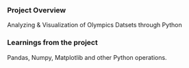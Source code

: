 ### Project Overview

 Analyzing & Visualization of Olympics Datsets through Python


### Learnings from the project

 Pandas, Numpy, Matplotlib and other Python operations.


